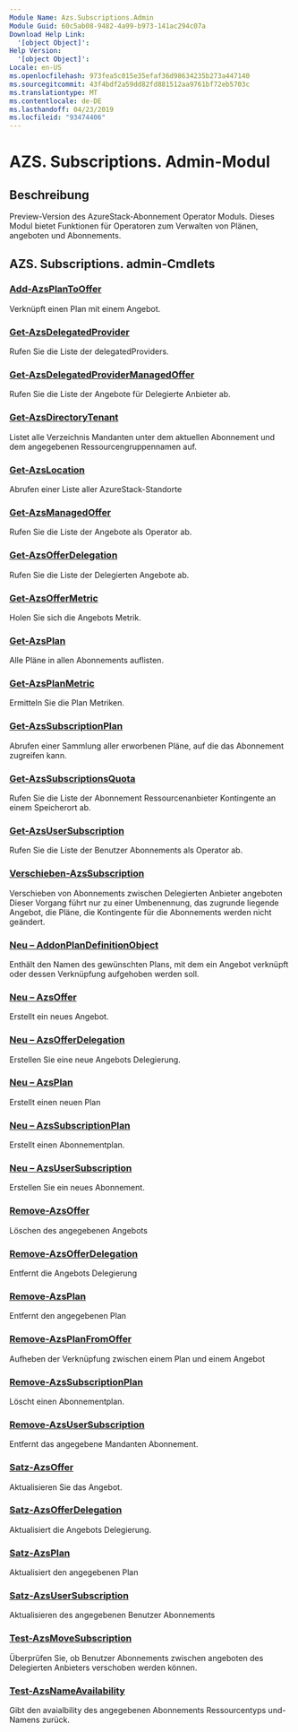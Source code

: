 ```yaml
---
Module Name: Azs.Subscriptions.Admin
Module Guid: 60c5ab08-9482-4a99-b973-141ac294c07a
Download Help Link:
  '[object Object]': 
Help Version:
  '[object Object]': 
Locale: en-US
ms.openlocfilehash: 973fea5c015e35efaf36d98634235b273a447140
ms.sourcegitcommit: 43f4bdf2a59dd82fd881512aa9761bf72eb5703c
ms.translationtype: MT
ms.contentlocale: de-DE
ms.lasthandoff: 04/23/2019
ms.locfileid: "93474406"
---
```

# AZS. Subscriptions. Admin-Modul
## Beschreibung
Preview-Version des AzureStack-Abonnement Operator Moduls.  Dieses Modul bietet Funktionen für Operatoren zum Verwalten von Plänen, angeboten und Abonnements.

## AZS. Subscriptions. admin-Cmdlets
### [Add-AzsPlanToOffer](Add-AzsPlanToOffer.md)
Verknüpft einen Plan mit einem Angebot.

### [Get-AzsDelegatedProvider](Get-AzsDelegatedProvider.md)
Rufen Sie die Liste der delegatedProviders.

### [Get-AzsDelegatedProviderManagedOffer](Get-AzsDelegatedProviderManagedOffer.md)
Rufen Sie die Liste der Angebote für Delegierte Anbieter ab.

### [Get-AzsDirectoryTenant](Get-AzsDirectoryTenant.md)
Listet alle Verzeichnis Mandanten unter dem aktuellen Abonnement und dem angegebenen Ressourcengruppennamen auf.

### [Get-AzsLocation](Get-AzsLocation.md)
Abrufen einer Liste aller AzureStack-Standorte

### [Get-AzsManagedOffer](Get-AzsManagedOffer.md)
Rufen Sie die Liste der Angebote als Operator ab.

### [Get-AzsOfferDelegation](Get-AzsOfferDelegation.md)
Rufen Sie die Liste der Delegierten Angebote ab.

### [Get-AzsOfferMetric](Get-AzsOfferMetric.md)
Holen Sie sich die Angebots Metrik.

### [Get-AzsPlan](Get-AzsPlan.md)
Alle Pläne in allen Abonnements auflisten.

### [Get-AzsPlanMetric](Get-AzsPlanMetric.md)
Ermitteln Sie die Plan Metriken.

### [Get-AzsSubscriptionPlan](Get-AzsSubscriptionPlan.md)
Abrufen einer Sammlung aller erworbenen Pläne, auf die das Abonnement zugreifen kann.

### [Get-AzsSubscriptionsQuota](Get-AzsSubscriptionsQuota.md)
Rufen Sie die Liste der Abonnement Ressourcenanbieter Kontingente an einem Speicherort ab.

### [Get-AzsUserSubscription](Get-AzsUserSubscription.md)
Rufen Sie die Liste der Benutzer Abonnements als Operator ab.

### [Verschieben-AzsSubscription](Move-AzsSubscription.md)
Verschieben von Abonnements zwischen Delegierten Anbieter angeboten
Dieser Vorgang führt nur zu einer Umbenennung, das zugrunde liegende Angebot, die Pläne, die Kontingente für die Abonnements werden nicht geändert.

### [Neu – AddonPlanDefinitionObject](New-AddonPlanDefinitionObject.md)
Enthält den Namen des gewünschten Plans, mit dem ein Angebot verknüpft oder dessen Verknüpfung aufgehoben werden soll.

### [Neu – AzsOffer](New-AzsOffer.md)
Erstellt ein neues Angebot.

### [Neu – AzsOfferDelegation](New-AzsOfferDelegation.md)
Erstellen Sie eine neue Angebots Delegierung.

### [Neu – AzsPlan](New-AzsPlan.md)
Erstellt einen neuen Plan

### [Neu – AzsSubscriptionPlan](New-AzsSubscriptionPlan.md)
Erstellt einen Abonnementplan.

### [Neu – AzsUserSubscription](New-AzsUserSubscription.md)
Erstellen Sie ein neues Abonnement.

### [Remove-AzsOffer](Remove-AzsOffer.md)
Löschen des angegebenen Angebots

### [Remove-AzsOfferDelegation](Remove-AzsOfferDelegation.md)
Entfernt die Angebots Delegierung

### [Remove-AzsPlan](Remove-AzsPlan.md)
Entfernt den angegebenen Plan

### [Remove-AzsPlanFromOffer](Remove-AzsPlanFromOffer.md)
Aufheben der Verknüpfung zwischen einem Plan und einem Angebot

### [Remove-AzsSubscriptionPlan](Remove-AzsSubscriptionPlan.md)
Löscht einen Abonnementplan.

### [Remove-AzsUserSubscription](Remove-AzsUserSubscription.md)
Entfernt das angegebene Mandanten Abonnement.

### [Satz-AzsOffer](Set-AzsOffer.md)
Aktualisieren Sie das Angebot.

### [Satz-AzsOfferDelegation](Set-AzsOfferDelegation.md)
Aktualisiert die Angebots Delegierung.

### [Satz-AzsPlan](Set-AzsPlan.md)
Aktualisiert den angegebenen Plan

### [Satz-AzsUserSubscription](Set-AzsUserSubscription.md)
Aktualisieren des angegebenen Benutzer Abonnements

### [Test-AzsMoveSubscription](Test-AzsMoveSubscription.md)
Überprüfen Sie, ob Benutzer Abonnements zwischen angeboten des Delegierten Anbieters verschoben werden können.

### [Test-AzsNameAvailability](Test-AzsNameAvailability.md)
Gibt den avaialbility des angegebenen Abonnements Ressourcentyps und-Namens zurück.

